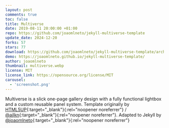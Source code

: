 ```yaml
---
layout: post
comments: true
toc: false
title: Multiverse
date: 2019-08-11 20:00:00 +01:00
repo: https://github.com/joaomlneto/jekyll-multiverse-template
update_date: 2024-12-20
forks: 57
stars: 77
download: https://github.com/joaomlneto/jekyll-multiverse-template/archive/master.zip
demo: https://joaomlneto.github.io/jekyll-multiverse-template/
author: joaomlneto
thumbnail: multiverse.webp
license: MIT
license_link: https://opensource.org/license/MIT
carousel:
  - 'screenshot.png' 
---
```


Multiverse is a slick one-page gallery design with a fully functional lightbox and a custom reusable panel system.
Template originally by [HTML5UP](https://html5up.net){:target="_blank"}{:rel="noopener noreferrer"} / [@ajlkn](https://github.com/ajlkn){:target="_blank"}{:rel="noopener noreferrer"}. Adapted to Jekyll by [@joaomlneto](https://joao.neto.pt){:target="_blank"}{:rel="noopener noreferrer"}
